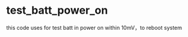 test_batt_power_on
==================

this code uses for test batt in power on within 10mV，to reboot system